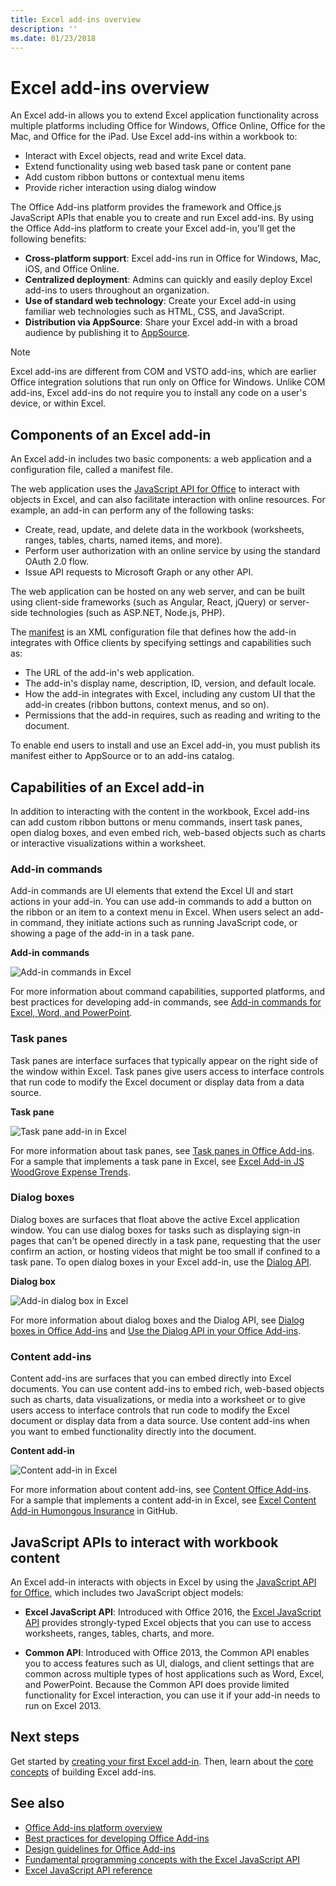 ```yaml
---
title: Excel add-ins overview
description: ''
ms.date: 01/23/2018
---
```



# Excel add-ins overview

An Excel add-in allows you to extend Excel application functionality across multiple platforms including Office for Windows, Office Online, Office for the Mac, and Office for the iPad. Use Excel add-ins within a workbook to:

- Interact with Excel objects, read and write Excel data. 
- Extend functionality using web based task pane or content pane 
- Add custom ribbon buttons or contextual menu items
- Provide richer interaction using dialog window 

The Office Add-ins platform provides the framework and Office.js JavaScript APIs that enable you to create and run Excel add-ins. By using the Office Add-ins platform to create your Excel add-in, you'll get the following benefits:

* **Cross-platform support**: Excel add-ins run in Office for Windows, Mac, iOS, and Office Online.
* **Centralized deployment**: Admins can quickly and easily deploy Excel add-ins to users throughout an organization.
* **Use of standard web technology**: Create your Excel add-in using familiar web technologies such as HTML, CSS, and JavaScript.
* **Distribution via AppSource**: Share your Excel add-in with a broad audience by publishing it to [AppSource](https://appsource.microsoft.com/marketplace/apps?product=office&page=1&src=office&corrid=53245fad-fcbe-41f8-9f97-b0840264f97c&omexanonuid=4a0102fb-b31a-4b9f-9bb0-39d4cc6b789d).

> [!NOTE]
> Excel add-ins are different from COM and VSTO add-ins, which are earlier Office integration solutions that run only on Office for Windows. Unlike COM add-ins, Excel add-ins do not require you to install any code on a user's device, or within Excel. 

## Components of an Excel add-in 

An Excel add-in includes two basic components: a web application and a configuration file, called a manifest file. 

The web application uses the [JavaScript API for Office](https://docs.microsoft.com/office/dev/add-ins/reference/javascript-api-for-office?view=office-js) to interact with objects in Excel, and can also facilitate interaction with online resources. For example, an add-in can perform any of the following tasks:

* Create, read, update, and delete data in the workbook (worksheets, ranges, tables, charts, named items, and more).
* Perform user authorization with an online service by using the standard OAuth 2.0 flow.
* Issue API requests to Microsoft Graph or any other API.

The web application can be hosted on any web server, and can be built using client-side frameworks (such as Angular, React, jQuery) or server-side technologies (such as ASP.NET, Node.js, PHP).

The [manifest](../develop/add-in-manifests.md) is an XML configuration file that defines how the add-in integrates with Office clients by specifying settings and capabilities such as: 

* The URL of the add-in's web application.
* The add-in's display name, description, ID, version, and default locale.
* How the add-in integrates with Excel, including any custom UI that the add-in creates (ribbon buttons, context menus, and so on).
* Permissions that the add-in requires, such as reading and writing to the document.

To enable end users to install and use an Excel add-in, you must publish its manifest either to AppSource or to an add-ins catalog. 

## Capabilities of an Excel add-in

In addition to interacting with the content in the workbook, Excel add-ins can add custom ribbon buttons or menu commands, insert task panes, open dialog boxes, and even embed rich, web-based objects such as charts or interactive visualizations within a worksheet.

### Add-in commands

Add-in commands are UI elements that extend the Excel UI and start actions in your add-in. You can use add-in commands to add a button on the ribbon or an item to a context menu in Excel. When users select an add-in command, they initiate actions such as running JavaScript code, or showing a page of the add-in in a task pane. 

**Add-in commands**

![Add-in commands in Excel](../images/excel-add-in-commands-script-lab.png)

For more information about command capabilities, supported platforms, and best practices for developing add-in commands, see [Add-in commands for Excel, Word, and PowerPoint](../design/add-in-commands.md).

### Task panes

Task panes are interface surfaces that typically appear on the right side of the window within Excel. Task panes give users access to interface controls that run code to modify the Excel document or display data from a data source. 

**Task pane**

![Task pane add-in in Excel](../images/excel-add-in-task-pane-insights.png)

For more information about task panes, see [Task panes in Office Add-ins](../design/task-pane-add-ins.md). For a sample that implements a task pane in Excel, see [Excel Add-in JS WoodGrove Expense Trends](https://github.com/OfficeDev/Excel-Add-in-WoodGrove-Expense-Trends).

### Dialog boxes

Dialog boxes are surfaces that float above the active Excel application window. You can use dialog boxes for tasks such as displaying sign-in pages that can't be opened directly in a task pane, requesting that the user confirm an action, or hosting videos that might be too small if confined to a task pane. To open dialog boxes in your Excel add-in, use the [Dialog API](https://docs.microsoft.com/javascript/api/office/office.ui?view=office-js).

**Dialog box**

![Add-in dialog box in Excel](../images/excel-add-in-dialog-choose-number.png)

For more information about dialog boxes and the Dialog API, see [Dialog boxes in Office Add-ins](../design/dialog-boxes.md) and [Use the Dialog API in your Office Add-ins](../develop/dialog-api-in-office-add-ins.md).

### Content add-ins

Content add-ins are surfaces that you can embed directly into Excel documents. You can use content add-ins to embed rich, web-based objects such as charts, data visualizations, or media into a worksheet or to give users access to interface controls that run code to modify the Excel document or display data from a data source. Use content add-ins when you want to embed functionality directly into the document.

**Content add-in**

![Content add-in in Excel](../images/excel-add-in-content-map.png)

For more information about content add-ins, see [Content Office Add-ins](../design/content-add-ins.md). For a sample that implements a content add-in in Excel, see [Excel Content Add-in Humongous Insurance](https://github.com/OfficeDev/Excel-Content-Add-in-Humongous-Insurance) in GitHub.

## JavaScript APIs to interact with workbook content

An Excel add-in interacts with objects in Excel by using the [JavaScript API for Office](https://docs.microsoft.com/office/dev/add-ins/reference/javascript-api-for-office?view=office-js), which includes two JavaScript object models:

* **Excel JavaScript API**: Introduced with Office 2016, the [Excel JavaScript API](https://docs.microsoft.com/office/dev/add-ins/reference/overview/excel-add-ins-reference-overview?view=office-js) provides strongly-typed Excel objects that you can use to access worksheets, ranges, tables, charts, and more. 

* **Common API**: Introduced with Office 2013, the Common API enables you to access features such as UI, dialogs, and client settings that are common across multiple types of host applications such as Word, Excel, and PowerPoint. Because the Common API does provide limited functionality for Excel interaction, you can use it if your add-in needs to run on Excel 2013.

## Next steps

Get started by [creating your first Excel add-in](excel-add-ins-get-started-overview.md). Then, learn about the [core concepts](excel-add-ins-core-concepts.md) of building Excel add-ins.

## See also

- [Office Add-ins platform overview](../overview/office-add-ins.md)
- [Best practices for developing Office Add-ins](../concepts/add-in-development-best-practices.md)
- [Design guidelines for Office Add-ins](../design/add-in-design.md)
- [Fundamental programming concepts with the Excel JavaScript API](excel-add-ins-core-concepts.md)
- [Excel JavaScript API reference](https://docs.microsoft.com/office/dev/add-ins/reference/overview/excel-add-ins-reference-overview?view=office-js)
